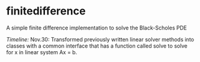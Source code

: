 finitedifference
================

A simple finite difference implementation to solve the Black-Scholes PDE

*Timeline:*
Nov.30: Transformed previously written linear solver methods into classes with a common interface
        that has a function called solve to solve for x in linear system Ax = b.
